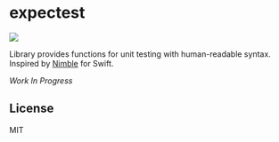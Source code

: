 # expectest
[![](http://meritbadge.herokuapp.com/expectest)](https://crates.io/crates/expectest)

Library provides functions for unit testing with human-readable syntax. Inspired by [Nimble](https://github.com/Quick/Nimble) for Swift.

*Work In Progress*

## License
MIT
